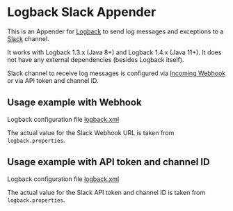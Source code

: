 # Logback Slack Appender 

This is an Appender for [Logback](http://logback.qos.ch/) 
to send log messages and exceptions to a [Slack](https://slack.com/) channel.

It works with Logback 1.3.x (Java 8+) and Logback 1.4.x (Java 11+).
It does not have any external dependencies (besides Logback itself).

Slack channel to receive log messages is configured 
via [Incoming Webhook](https://api.slack.com/messaging/webhooks)
or via API token and channel ID.

## Usage example with Webhook

Logback configuration file
[logback.xml](https://github.com/cyfrania/logback-slack-appender/blob/main/example-webhook/src/main/resources/logback.xml)

The actual value for the Slack Webhook URL is taken from `logback.properties`. 

## Usage example with API token and channel ID

Logback configuration file
[logback.xml](https://github.com/cyfrania/logback-slack-appender/blob/main/example-chatapi/src/main/resources/logback.xml)

The actual value for the Slack API token and channel ID is taken from `logback.properties`. 
